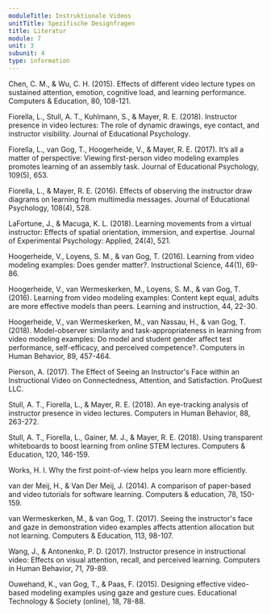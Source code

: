 ```yaml
---
moduleTitle: Instruktionale Videos
unitTitle: Spezifische Designfragen
title: Literatur
module: 7
unit: 3
subunit: 4
type: information
---
```


Chen, C. M., & Wu, C. H. (2015). Effects of different video lecture types on sustained attention, emotion, cognitive load, and learning performance. Computers & Education, 80, 108-121.

Fiorella, L., Stull, A. T., Kuhlmann, S., & Mayer, R. E. (2018). Instructor presence in video lectures: The role of dynamic drawings, eye contact, and instructor visibility. Journal of Educational Psychology.

Fiorella, L., van Gog, T., Hoogerheide, V., & Mayer, R. E. (2017). It’s all a matter of perspective: Viewing first-person video modeling examples promotes learning of an assembly task. Journal of Educational Psychology, 109(5), 653.

Fiorella, L., & Mayer, R. E. (2016). Effects of observing the instructor draw diagrams on learning from multimedia messages. Journal of Educational Psychology, 108(4), 528.

LaFortune, J., & Macuga, K. L. (2018). Learning movements from a virtual instructor: Effects of spatial orientation, immersion, and expertise. Journal of Experimental Psychology: Applied, 24(4), 521.

Hoogerheide, V., Loyens, S. M., & van Gog, T. (2016). Learning from video modeling examples: Does gender matter?. Instructional Science, 44(1), 69-86.

Hoogerheide, V., van Wermeskerken, M., Loyens, S. M., & van Gog, T. (2016). Learning from video modeling examples: Content kept equal, adults are more effective models than peers. Learning and instruction, 44, 22-30.

Hoogerheide, V., van Wermeskerken, M., van Nassau, H., & van Gog, T. (2018). Model-observer similarity and task-appropriateness in learning from video modeling examples: Do model and student gender affect test performance, self-efficacy, and perceived competence?. Computers in Human Behavior, 89, 457-464.

Pierson, A. (2017). The Effect of Seeing an Instructor's Face within an Instructional Video on Connectedness, Attention, and Satisfaction. ProQuest LLC.

Stull, A. T., Fiorella, L., & Mayer, R. E. (2018). An eye-tracking analysis of instructor presence in video lectures. Computers in Human Behavior, 88, 263-272.

Stull, A. T., Fiorella, L., Gainer, M. J., & Mayer, R. E. (2018). Using transparent whiteboards to boost learning from online STEM lectures. Computers & Education, 120, 146-159.

Works, H. I. Why the first point-of-view helps you learn more efficiently.

van der Meij, H., & Van Der Meij, J. (2014). A comparison of paper-based and video tutorials for software learning. Computers & education, 78, 150-159.

van Wermeskerken, M., & van Gog, T. (2017). Seeing the instructor's face and gaze in demonstration video examples affects attention allocation but not learning. Computers & Education, 113, 98-107.

Wang, J., & Antonenko, P. D. (2017). Instructor presence in instructional video: Effects on visual attention, recall, and perceived learning. Computers in Human Behavior, 71, 79-89.

Ouwehand, K., van Gog, T., & Paas, F. (2015). Designing effective video-based modeling examples using gaze and gesture cues. Educational Technology & Society (online), 18, 78-88.